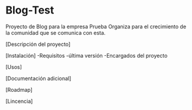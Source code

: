 # Blog-Test
Proyecto de Blog para la empresa Prueba Organiza para el crecimiento de la comunidad que se comunica con esta.

[Descripción del proyecto]

[Instalación]
-Requisitos
-última versión
-Encargados del proyecto

[Usos]

[Documentación adicional]

[Roadmap]

[Lincencia]
